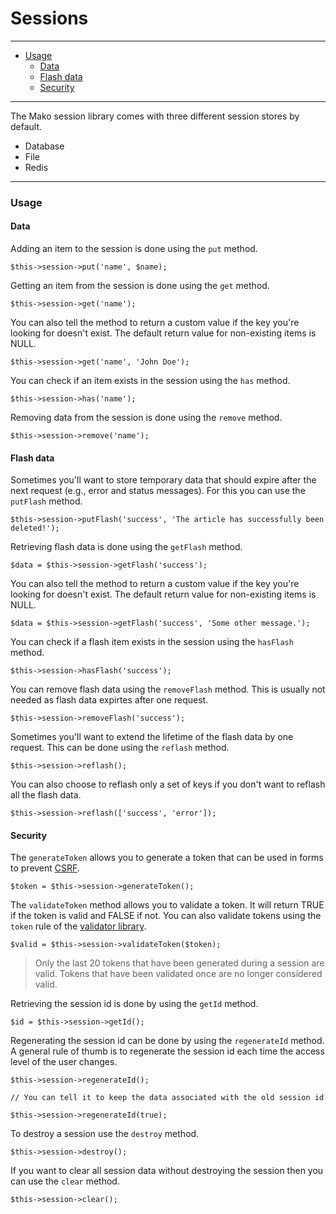 # Sessions

--------------------------------------------------------

* [Usage](#usage)
	- [Data](#usage:data)
	- [Flash data](#usage:flash_data)
	- [Security](#usage:security)

--------------------------------------------------------

The Mako session library comes with three different session stores by default.

* Database
* File
* Redis

--------------------------------------------------------

<a id="usage"></a>

### Usage

<a id="usage:data"></a>

#### Data

Adding an item to the session is done using the ```put``` method.

	$this->session->put('name', $name);

Getting an item from the session is done using the ```get``` method.

	$this->session->get('name');

You can also tell the method to return a custom value if the key you're looking for doesn't exist. The default return value for non-existing items is NULL.

	$this->session->get('name', 'John Doe');

You can check if an item exists in the session using the ```has``` method.

	$this->session->has('name');

Removing data from the session is done using the ```remove``` method.

	$this->session->remove('name');

<a id="usage:flash_data"></a>

#### Flash data

Sometimes you'll want to store temporary data that should expire after the next request (e.g., error and status messages). For this you can use the ```putFlash``` method.

	$this->session->putFlash('success', 'The article has successfully been deleted!');

Retrieving flash data is done using the ```getFlash``` method.

	$data = $this->session->getFlash('success');

You can also tell the method to return a custom value if the key you're looking for doesn't exist. The default return value for non-existing items is NULL.

	$data = $this->session->getFlash('success', 'Some other message.');

You can check if a flash item exists in the session using the ```hasFlash``` method.

	$this->session->hasFlash('success');

You can remove flash data using the ```removeFlash``` method. This is usually not needed as flash data expirtes after one request.

	$this->session->removeFlash('success');

Sometimes you'll want to extend the lifetime of the flash data by one request. This can be done using the ```reflash``` method.

	$this->session->reflash();

You can also choose to reflash only a set of keys if you don't want to reflash all the flash data.

	$this->session->reflash(['success', 'error']);

<a id="usage:security"></a>

#### Security

The ```generateToken``` allows you to generate a token that can be used in forms to prevent [CSRF](http://en.wikipedia.org/wiki/Cross-site_request_forgery).

	$token = $this->session->generateToken();

The ```validateToken``` method allows you to validate a token. It will return TRUE if the token is valid and FALSE if not. You can also validate tokens using the ```token``` rule of the [validator library](:base_url:/docs/:version:/learn-more:validation).

	$valid = $this->session->validateToken($token);

> Only the last 20 tokens that have been generated during a session are valid. Tokens that have been validated once are no longer considered valid.

Retrieving the session id is done by using the ```getId``` method.

	$id = $this->session->getId();

Regenerating the session id can be done by using the ```regenerateId``` method. A general rule of thumb is to regenerate the session id each time the access level of the user changes.

	$this->session->regenerateId();

	// You can tell it to keep the data associated with the old session id

	$this->session->regenerateId(true);

To destroy a session use the ```destroy``` method.

	$this->session->destroy();

If you want to clear all session data without destroying the session then you can use the ```clear``` method.

	$this->session->clear();